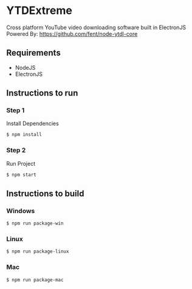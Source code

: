 # YTDExtreme

Cross platform YouTube video downloading software built in ElectronJS <br>
Powered By: https://github.com/fent/node-ytdl-core

## Requirements

- NodeJS
- ElectronJS

## Instructions to run

### Step 1

Install Dependencies

```bash
$ npm install
```

### Step 2

Run Project

```bash
$ npm start
```

## Instructions to build

### Windows

```bash
$ npm run package-win
```

### Linux

```bash
$ npm run package-linux
```

### Mac

```bash
$ npm run package-mac
```
